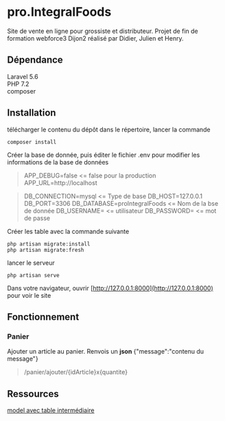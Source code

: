 # pro.IntegralFoods
Site de vente en ligne pour grossiste et distributeur.
Projet de fin de formation webforce3 Dijon2 réalisé par Didier, Julien et Henry.

## Dépendance
Laravel 5.6  
PHP 7.2  
composer  

## Installation
télécharger le contenu du dépôt
dans le répertoire, lancer la commande

    composer install

Créer la base de donnée, puis éditer le fichier .env pour modifier les informations de la base de données

>APP_DEBUG=false   <= false pour la production
>APP_URL=http://localhost

>DB_CONNECTION=mysql   <= Type de base
>DB_HOST=127.0.0.1
>DB_PORT=3306
>DB_DATABASE=proIntegralFoods    <= Nom de la bse de donnée
> DB_USERNAME=      <= utilisateur
>DB_PASSWORD=      <= mot de passe


Créer les table avec la commande suivante

    php artisan migrate:install
    php artisan migrate:fresh

lancer le serveur

    php artisan serve

Dans votre navigateur, ouvrir [http://127.0.0.1:8000](http://127.0.0.1:8000) pour voir le site

## Fonctionnement

### Panier
Ajouter un article au panier. Renvois un **json** {"message":"contenu du message"}
>/panier/ajouter/{idArticle}x{quantite}


## Ressources
[model avec table intermédiaire](https://openclassrooms.com/forum/sujet/les-relations-sur-laravel?page=1#message-92310433)
